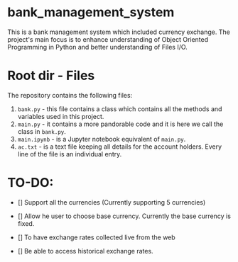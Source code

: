 # bank_management_system
This is a bank management system which included currency exchange. The project's main focus is to enhance understanding of Object Oriented Programming in Python and better understanding of Files I/O.

# Root dir - Files
The repository contains the following files:
1. `bank.py` - this file contains a class which contains all the methods and variables used in this project.
2. `main.py` - it contains a more pandorable code and it is  here we call  the class in `bank.py`.
3. `main.ipynb` - is a Jupyter notebook equivalent of `main.py`.
4. `ac.txt` - is a text file keeping all details for the account holders. Every line of the file is an individual entry.

# TO-DO:
- [] Support all the currencies (Currently supporting 5 currencies)

- [] Allow he user to choose base currency. Currently the base currency is fixed.

- [] To have exchange rates collected live from the web

- [] Be able to access historical exchange rates.

